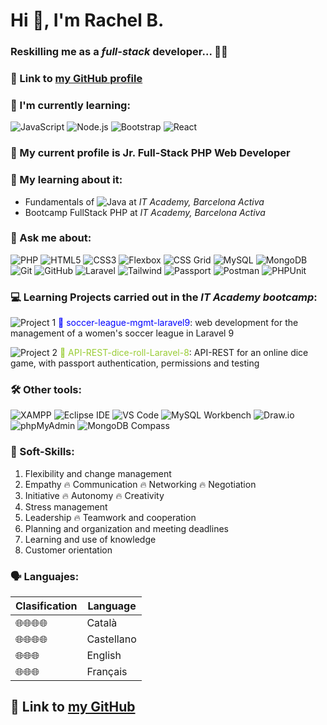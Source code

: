 # Hi 👋, I'm Rachel B.

### Reskilling me as a *full-stack* developer... 🚀✨

### 🔗 Link to [my GitHub profile](https://github.com/rachelbq)

### 🐣 I'm currently learning:

![JavaScript](https://img.shields.io/badge/JavaScript-F7DF1E?style=for-the-badge&logo=javascript&logoColor=black) ![Node.js](https://img.shields.io/badge/Node.js-43853D?style=for-the-badge&logo=node.js&logoColor=white) ![Bootstrap](https://img.shields.io/badge/Bootstrap-563D7C?style=for-the-badge&logo=bootstrap&logoColor=white) ![React](https://img.shields.io/badge/React-20232A?style=for-the-badge&logo=react&logoColor=61DAFB) 

### 👩 My current profile is **Jr. Full-Stack PHP Web Developer**

### 🌱 My learning about it: 
- Fundamentals of ![Java](https://img.shields.io/badge/Java-ED8B00?style=flat&logo=java&logoColor=white) at *IT Academy, Barcelona Activa*
- Bootcamp FullStack PHP at *IT Academy, Barcelona Activa*

### 💬 Ask me about:

![PHP](https://img.shields.io/badge/PHP-777BB4?style=for-the-badge&logo=php&logoColor=white) ![HTML5](https://img.shields.io/badge/HTML5-E34F26?style=for-the-badge&logo=html5&logoColor=white) ![CSS3](https://img.shields.io/badge/CSS3-1572B6?style=for-the-badge&logo=css3&logoColor=white) ![Flexbox](https://img.shields.io/badge/Flexbox-DB7093?style=for-the-badge&logo=css3&logoColor=white) ![CSS Grid](https://img.shields.io/badge/CSS_Grid-1572B6?style=for-the-badge&logo=css3&logoColor=white) ![MySQL](https://img.shields.io/badge/MySQL-00000F?style=for-the-badge&logo=mysql&logoColor=white) ![MongoDB](https://img.shields.io/badge/MongoDB-4EA94B?style=for-the-badge&logo=mongodb&logoColor=white) ![Git](https://img.shields.io/badge/Git-F05032?style=for-the-badge&logo=git&logoColor=white) ![GitHub](https://img.shields.io/badge/GitHub-181717?style=for-the-badge&logo=github&logoColor=white) ![Laravel](https://img.shields.io/badge/Laravel-FF2D20?style=for-the-badge&logo=laravel&logoColor=white) ![Tailwind](https://img.shields.io/badge/Tailwind-38B2AC?style=for-the-badge&logo=tailwind-css&logoColor=white) ![Passport](https://img.shields.io/badge/Passport-4D4D4D?style=for-the-badge&logo=laravel&logoColor=white) ![Postman](https://img.shields.io/badge/Postman-FF6C37?style=for-the-badge&logo=postman&logoColor=white) ![PHPUnit](https://img.shields.io/badge/PHPUnit-orange?style=for-the-badge&logo=php)

### 💻 Learning Projects carried out in the *IT Academy bootcamp*:

![Project 1](https://img.shields.io/badge/Project-1-blue) <span style="color:blue">📌 soccer-league-mgmt-laravel9</span>: web development for the management of a women's soccer league in Laravel 9

![Project 2](https://img.shields.io/badge/Project-2-green) <span style="color:#99CC33">📌 API-REST-dice-roll-Laravel-8</span>: API-REST for an online dice game, with passport authentication, permissions and testing

### 🛠️ Other tools:

![XAMPP](https://img.shields.io/badge/XAMPP-F37623?style=for-the-badge&logo=xampp&logoColor=white) ![Eclipse IDE](https://img.shields.io/badge/Eclipse%20IDE-2C2255?style=for-the-badge&logo=eclipse-ide&logoColor=white) ![VS Code](https://img.shields.io/badge/VS_Code-007ACC?style=for-the-badge&logo=visual-studio-code&logoColor=white) ![MySQL Workbench](https://img.shields.io/badge/MySQL_Workbench-4479A1?style=for-the-badge&logo=mysql&logoColor=white) ![Draw.io](https://img.shields.io/badge/Draw.io-F26624?style=for-the-badge&logo=drawio&logoColor=white) ![phpMyAdmin](https://img.shields.io/badge/phpMyAdmin-3F3E42?style=for-the-badge&logo=phpmyadmin&logoColor=white) ![MongoDB Compass](https://img.shields.io/badge/MongoDB_Compass-4EA94B?style=for-the-badge&logo=mongodb&logoColor=white)

### 💪 Soft-Skills:
1. Flexibility and change management
1. Empathy 🔥 Communication 🔥 Networking 🔥 Negotiation 
1. Initiative 🔥 Autonomy 🔥 Creativity 
1. Stress management
1. Leadership 🔥 Teamwork and cooperation
1. Planning and organization and meeting deadlines
1. Learning and use of knowledge
1. Customer orientation

### 🗣️ Languajes:
| Clasification | Language   |
|---------------|------------|
| 🌐🌐🌐🌐 | Català     |
| 🌐🌐🌐🌐 | Castellano |
| 🌐🌐🌐 | English   |
| 🌐🌐🌐 | Français  |

## 🔗 Link to [my GitHub](https://github.com/rachelbq)